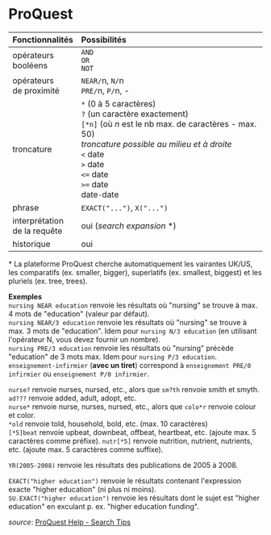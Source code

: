 # ProQuest

| Fonctionnalités | Possibilités |
| :-------- | :---- |
| opérateurs<br/>booléens | `AND`<br/>`OR`<br/>`NOT` |
| opérateurs<br/>de proximité | `NEAR/`n, `N/`n<br/>`PRE/`n, `P/`n, - |
| troncature | `*` (0 à 5 caractères)<br/>`?` (un caractère exactement)<br/>`[*n]` (où *n* est le nb max. de caractères - max. 50)<br/> *troncature possible au milieu et à droite*<br/>`<` date<br/>`>` date<br/>`<=` date<br/>`>=` date<br/>date`-`date |
| phrase | `EXACT("...")`, `X("...")` |
| interprétation<br/>de la requête | oui (*search expansion* *) |
| historique | oui |

\* La plateforme ProQuest cherche automatiquement les vairantes UK/US, les comparatifs (ex. smaller, bigger), superlatifs (ex. smallest, biggest) et les pluriels (ex. tree, trees).

**Exemples**   
`nursing NEAR education` renvoie les résultats où "nursing" se trouve à max. 4 mots de "education" (valeur par défaut).   
`nursing NEAR/3 education` renvoie les résultats où "nursing" se trouve à max. 3 mots de "education". Idem pour `nursing N/3 education` (en utilisant l'opérateur N, vous devez fournir un nombre).   
`nursing PRE/3 education` renvoie les résultats où "nursing" précède "education" de 3 mots max. Idem pour `nursing P/3 education`.   
`enseignement-infirmier` (**avec un tiret**) correspond à `enseignement PRE/0 infirmier` ou `enseignement P/0 infirmier`.   

`nurse?` renvoie nurses, nursed, etc., alors que `sm?th` renvoie smith et smyth.   
`ad???` renvoie added, adult, adopt, etc.   
`nurse*` renvoie nurse, nurses, nursed, etc., alors que `colo*r` renvoie colour et color.   
`*old` renvoie told, household, bold, etc. (max. 10 caractères)   
`[*5]beat` renvoie upbeat, downbeat, offbeat, heartbeat, etc. (ajoute max. 5 caractères comme préfixe).
`nutr[*5]` renvoie nutrition, nutrient, nutrients, etc. (ajoute max. 5 caractères comme suffixe).   

`YR(2005-2008)` renvoie les résultats des publications de 2005 à 2008.   

`EXACT("higher education")` renvoie le  résultats contenant l'expression exacte "higher education" (ni plus ni moins).   
`SU.EXACT("higher education")` renvoie les résultats dont le sujet est "higher education" en exculant p. ex. "higher education funding".   

*source*: [ProQuest Help - Search Tips](http://search.proquest.com/help/academic/webframe.html?Search_Tips.html)
